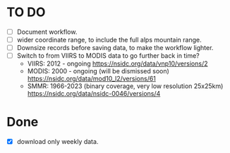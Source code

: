 # TO DO

- [ ] Document workflow.
- [ ] wider coordinate range, to include the full alps mountain range.
- [ ] Downsize records before saving data, to make the workflow lighter.
- [ ] Switch to from VIIRS to MODIS data to go further back in time?
  - VIIRS: 2012 - ongoing https://nsidc.org/data/vnp10/versions/2
  - MODIS: 2000 - ongoing (will be dismissed soon) https://nsidc.org/data/mod10_l2/versions/61
  - SMMR: 1966-2023 (binary coverage, very low resolution 25x25km) https://nsidc.org/data/nsidc-0046/versions/4



# Done

- [x] download only weekly data.

